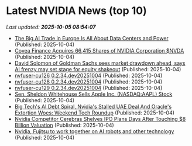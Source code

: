 # Latest NVIDIA News (top 10)
_Last updated: **2025-10-05 08:54:07**_

- [The Big AI Trade in Europe Is All About Data Centers and Power](https://financialpost.com/pmn/business-pmn/the-big-ai-trade-in-europe-is-all-about-data-centers-and-power) (Published: 2025-10-04)
- [Covea Finance Acquires 66,415 Shares of NVIDIA Corporation $NVDA](https://www.etfdailynews.com/2025/10/04/covea-finance-acquires-66415-shares-of-nvidia-corporation-nvda/) (Published: 2025-10-04)
- [David Solomon of Goldman Sachs sees market drawdown ahead, says AI frenzy may set stage for equity shakeout](https://economictimes.indiatimes.com/markets/stocks/news/david-solomon-of-goldman-sachs-sees-market-drawdown-ahead-says-ai-frenzy-may-set-stage-for-equity-shakeout/articleshow/124304723.cms) (Published: 2025-10-04)
- [nvfuser-cu126 0.2.34.dev20251004](https://pypi.org/project/nvfuser-cu126/0.2.34.dev20251004/) (Published: 2025-10-04)
- [nvfuser-cu128 0.2.34.dev20251004](https://pypi.org/project/nvfuser-cu128/0.2.34.dev20251004/) (Published: 2025-10-04)
- [nvfuser-cu129 0.2.34.dev20251004](https://pypi.org/project/nvfuser-cu129/0.2.34.dev20251004/) (Published: 2025-10-04)
- [Sen. Sheldon Whitehouse Sells Apple Inc. (NASDAQ:AAPL) Stock](https://www.etfdailynews.com/2025/10/04/sen-sheldon-whitehouse-sells-apple-inc-nasdaqaapl-stock/) (Published: 2025-10-04)
- [Big Tech's AI Debt Spiral, Nvidia's Stalled UAE Deal And Oracle's Extortion Woes: Weekend Tech Roundup](https://biztoc.com/x/bd8c147510f8825d) (Published: 2025-10-04)
- [Nvidia Competitor Cerebras Shelves IPO Plans Days After Touching $8 Billion Valuation](https://biztoc.com/x/898c05aaa95ad79f) (Published: 2025-10-04)
- [Nvidia, Fujitsu to work together on AI robots and other technology](https://japantoday.com/category/tech/nvidia-and-fujitsu-agree-to-work-together-on-ai-robots-and-other-technology) (Published: 2025-10-04)
